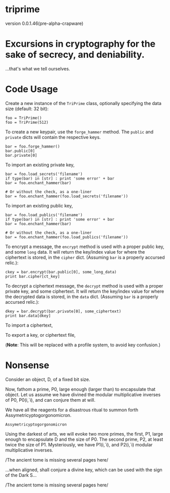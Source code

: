# triprime 
version 0.0.1.46(pre-alpha-crapware)

# Excursions in cryptography for the sake of secrecy, and deniability.
...that's what we tell ourselves.

# Code Usage
Create a new instance of the `TriPrime` class, optionally specifying the data size (default: 32 bit):

```
foo = TriPrime()
foo = TriPrime(512)
```

To create a new keypair, use the `forge_hammer` method. The `public` and `private` dicts will contain the respective keys.

```
bar = foo.forge_hammer()
bar.public[0]
bar.private[0]
```

To import an existing private key, 

```
bar = foo.load_secrets('filename')
if type(bar) in [str] : print 'some error' + bar
bar = foo.enchant_hammer(bar)

# Or without the check, as a one-liner
bar = foo.enchant_hammer(foo.load_secrets('filename'))
```

To import an existing public key,

```
bar = foo.load_publics('filename')
if type(bar) in [str] : print 'some error' + bar
bar = foo.enchant_hammer(bar)

# Or without the check, as a one-liner
bar = foo.enchant_hammer(foo.load_publics('filename'))
```

To encrypt a message, the `encrypt` method is used with a proper public key, and some `long` data. It will return the key/index value for where the ciphertext is stored, in the `cipher` dict. (Assuming `bar` is a properly accursed relic.):

```
ckey = bar.encrypt(bar.public[0], some_long_data)
print bar.cipher[ct_key]
```

To decrypt a ciphertext message, the `decrypt` method is used with a proper private key, and some ciphertext. It will return the key/index value for where the decrypted data is stored, in the `data` dict. (Assuming `bar` is a properly accursed relic.):

```
dkey = bar.decrypt(bar.private[0], some_ciphertext)
print bar.data[dkey]
```

To import a ciphertext,

To export a key, or ciphertext file,

(**Note**: This will be replaced with a profile system, to avoid key confusion.)

# Nonsense

Consider an object, D, of a fixed bit size.

Now, fathom a prime, P0, large enough (larger than) to encapsulate that object.
Let us assume we have divined the modular multiplicative inverses of P0, P0(i,\`i), and can conjure them at will.

We have all the reagents for a disastrous ritual to summon forth Assymetricyptogorgonomicron.

`Assymetricyptogorgonomicron`

Using the darkest of arts, we will evoke two more primes, the first, P1, large enough to encapsulate D and the size of P0. The second prime, P2, at least twice the size of P1. Mysteriously, we have P1(i,\`i), and P2(i,\`i) modular multiplicative inverses.

/The ancient tome is missing several pages here/

...when aligned, shall conjure a divine key, which can be used with the sign of the Dark S...

/The ancient tome is missing several pages here/
